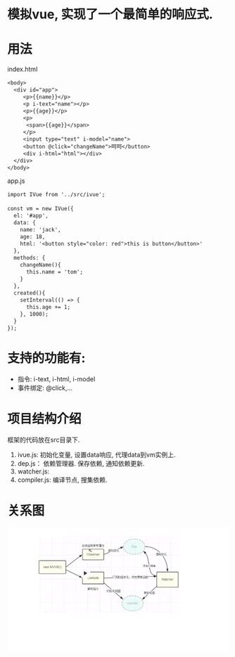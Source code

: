 # 模拟vue, 实现了一个最简单的响应式.

# 用法
index.html

```
<body>
  <div id="app">
     <p>{{name}}</p>
     <p i-text="name"></p>
     <p>{{age}}</p>
     <p>
      <span>{{age}}</span>
     </p>
     <input type="text" i-model="name">
     <button @click="changeName">呵呵</button>
     <div i-html="html"></div>
  </div>
</body>
```
app.js
```
import IVue from '../src/ivue';

const vm = new IVue({
  el: '#app',
  data: {
    name: 'jack',
    age: 18,
    html: '<button style="color: red">this is button</button>'
  },
  methods: {
    changeName(){
      this.name = 'tom';
    }
  },
  created(){
    setInterval(() => {
      this.age += 1;
    }, 1000);
  }
});
```
# 支持的功能有:
- 指令: i-text, i-html, i-model
- 事件绑定: @click,...

# 项目结构介绍
框架的代码放在src目录下.
1. ivue.js: 初始化变量, 设置data响应, 代理data到vm实例上.
2. dep.js： 依赖管理器. 保存依赖, 通知依赖更新.
3. watcher.js: 
4. compiler.js: 编译节点, 搜集依赖.

# 关系图
![vue关系图](vue关系图.png)